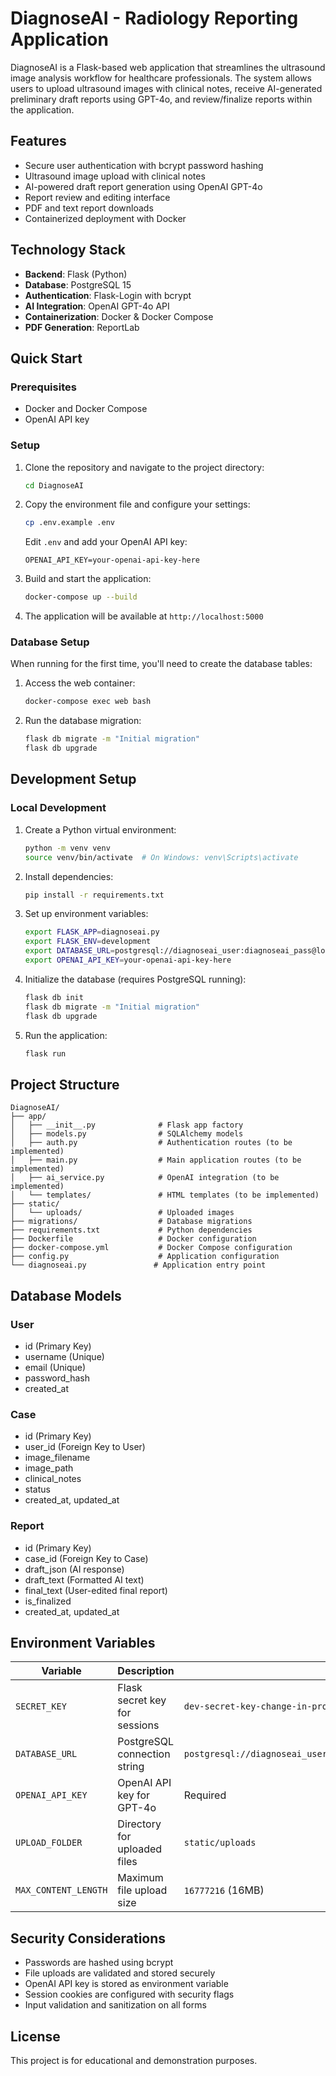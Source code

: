 # DiagnoseAI - Radiology Reporting Application

DiagnoseAI is a Flask-based web application that streamlines the ultrasound image analysis workflow for healthcare professionals. The system allows users to upload ultrasound images with clinical notes, receive AI-generated preliminary draft reports using GPT-4o, and review/finalize reports within the application.

## Features

- Secure user authentication with bcrypt password hashing
- Ultrasound image upload with clinical notes
- AI-powered draft report generation using OpenAI GPT-4o
- Report review and editing interface
- PDF and text report downloads
- Containerized deployment with Docker

## Technology Stack

- **Backend**: Flask (Python)
- **Database**: PostgreSQL 15
- **Authentication**: Flask-Login with bcrypt
- **AI Integration**: OpenAI GPT-4o API
- **Containerization**: Docker & Docker Compose
- **PDF Generation**: ReportLab

## Quick Start

### Prerequisites

- Docker and Docker Compose
- OpenAI API key

### Setup

1. Clone the repository and navigate to the project directory:
   ```bash
   cd DiagnoseAI
   ```

2. Copy the environment file and configure your settings:
   ```bash
   cp .env.example .env
   ```
   
   Edit `.env` and add your OpenAI API key:
   ```
   OPENAI_API_KEY=your-openai-api-key-here
   ```

3. Build and start the application:
   ```bash
   docker-compose up --build
   ```

4. The application will be available at `http://localhost:5000`

### Database Setup

When running for the first time, you'll need to create the database tables:

1. Access the web container:
   ```bash
   docker-compose exec web bash
   ```

2. Run the database migration:
   ```bash
   flask db migrate -m "Initial migration"
   flask db upgrade
   ```

## Development Setup

### Local Development

1. Create a Python virtual environment:
   ```bash
   python -m venv venv
   source venv/bin/activate  # On Windows: venv\Scripts\activate
   ```

2. Install dependencies:
   ```bash
   pip install -r requirements.txt
   ```

3. Set up environment variables:
   ```bash
   export FLASK_APP=diagnoseai.py
   export FLASK_ENV=development
   export DATABASE_URL=postgresql://diagnoseai_user:diagnoseai_pass@localhost:5432/diagnoseai
   export OPENAI_API_KEY=your-openai-api-key-here
   ```

4. Initialize the database (requires PostgreSQL running):
   ```bash
   flask db init
   flask db migrate -m "Initial migration"
   flask db upgrade
   ```

5. Run the application:
   ```bash
   flask run
   ```

## Project Structure

```
DiagnoseAI/
├── app/
│   ├── __init__.py              # Flask app factory
│   ├── models.py                # SQLAlchemy models
│   ├── auth.py                  # Authentication routes (to be implemented)
│   ├── main.py                  # Main application routes (to be implemented)
│   ├── ai_service.py            # OpenAI integration (to be implemented)
│   └── templates/               # HTML templates (to be implemented)
├── static/
│   └── uploads/                 # Uploaded images
├── migrations/                  # Database migrations
├── requirements.txt             # Python dependencies
├── Dockerfile                   # Docker configuration
├── docker-compose.yml           # Docker Compose configuration
├── config.py                    # Application configuration
└── diagnoseai.py               # Application entry point
```

## Database Models

### User
- id (Primary Key)
- username (Unique)
- email (Unique)
- password_hash
- created_at

### Case
- id (Primary Key)
- user_id (Foreign Key to User)
- image_filename
- image_path
- clinical_notes
- status
- created_at, updated_at

### Report
- id (Primary Key)
- case_id (Foreign Key to Case)
- draft_json (AI response)
- draft_text (Formatted AI text)
- final_text (User-edited final report)
- is_finalized
- created_at, updated_at

## Environment Variables

| Variable | Description | Default |
|----------|-------------|---------|
| `SECRET_KEY` | Flask secret key for sessions | `dev-secret-key-change-in-production` |
| `DATABASE_URL` | PostgreSQL connection string | `postgresql://diagnoseai_user:diagnoseai_pass@localhost:5432/diagnoseai` |
| `OPENAI_API_KEY` | OpenAI API key for GPT-4o | Required |
| `UPLOAD_FOLDER` | Directory for uploaded files | `static/uploads` |
| `MAX_CONTENT_LENGTH` | Maximum file upload size | `16777216` (16MB) |

## Security Considerations

- Passwords are hashed using bcrypt
- File uploads are validated and stored securely
- OpenAI API key is stored as environment variable
- Session cookies are configured with security flags
- Input validation and sanitization on all forms

## License

This project is for educational and demonstration purposes.